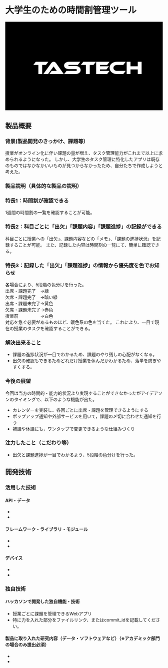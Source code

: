 # 大学生のための時間割管理ツール

[![IMAGE ALT TEXT HERE](Title.png)](https://youtu.be/WLRjMQxGHu4)

## 製品概要

### 背景(製品開発のきっかけ、課題等）
授業がオンライン化に伴い課題の量が増え、タスク管理能力がこれまで以上に求められるようになった。
しかし、大学生のタスク管理に特化したアプリは既存のものではなかなかいいものが見つからなかったため、自分たちで作成しようと考えた。
### 製品説明（具体的な製品の説明）
### 特長1：時間割が確認できる
1週間の時間割の一覧を確認することが可能。
### 特長2：科目ごとに「出欠」「課題内容」「課題進捗」の記録ができる
科目ごとに授業への「出欠」、課題内容などの「メモ」、「課題の進捗状況」を記録することが可能。
また、記録した内容は時間割の一覧にて、簡単に確認できる。
### 特長3：記録した「出欠」「課題進捗」の情報から優先度を色でお知らせ
各場合により、5段階の色分けを行った。
<br>出席・課題完了　->緑
<br>欠席・課題完了　->暗い緑
<br>出席・課題未完了->黄色
<br>欠席・課題未完了->赤色
<br>授業前　　　　　->白色<br>
対応を急ぐ必要があるものほど、暖色系の色を当てた。
これにより、一目で現在の授業のタスクを確認することができる。
### 解決出来ること
* 課題の進捗状況が一目でわかるため、課題のやり残しの心配がなくなる。
* 出欠の確認もできるためどれだけ授業を休んだかわかるため、落単を防ぎやすくする。
### 今後の展望
今回は当方の時間的・能力的状況より実現することができなかったがアイデアソンのタイミングで、以下のような機能が出た。
* カレンダーを実装し、各回ごとに出席・課題を管理できるようにする
* ポップアップ通知や外部サービスを用いて，課題の〆切に合わせた通知を行う
* 補講や休講にも，ワンタップで変更できるような仕組みづくり
### 注力したこと（こだわり等）
* 出欠と課題進捗が一目でわかるよう、5段階の色分けを行った。

## 開発技術
### 活用した技術
#### API・データ
* 
* 

#### フレームワーク・ライブラリ・モジュール
* 
* 

#### デバイス
* 
* 

### 独自技術
#### ハッカソンで開発した独自機能・技術
* 授業ごとに課題を管理できるWebアプリ
* 特に力を入れた部分をファイルリンク、またはcommit_idを記載してください。

#### 製品に取り入れた研究内容（データ・ソフトウェアなど）（※アカデミック部門の場合のみ提出必須）
* 
* 
